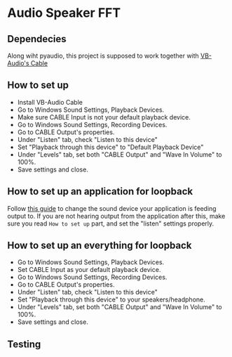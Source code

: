 # Audio Speaker FFT


## Dependecies
Along wiht pyaudio, this project is supposed to work together with [VB-Audio's Cable](https://vb-audio.com/Cable/)


## How to set up

- Install VB-Audio Cable
- Go to Windows Sound Settings, Playback Devices.
- Make sure CABLE Input is not your default playback device.
- Go to Windows Sound Settings, Recording Devices.
- Go to CABLE Output's properties.
- Under "Listen" tab, check "Listen to this device"
- Set "Playback through this device" to "Default Playback Device"
- Under "Levels" tab, set both "CABLE Output" and "Wave In Volume" to 100%.
- Save settings and close.

## How to set up an application for loopback

Follow [this guide](https://www.howtogeek.com/352787/how-to-set-per-app-sound-outputs-in-windows-10/) to change the sound device your application is feeding output to. If you are not hearing output from the application after this, make sure you read `How to set up` part, and set the "listen" settings properly.


## How to set up an everything for loopback
- Go to Windows Sound Settings, Playback Devices.
- Set CABLE Input as your default playback device.
- Go to Windows Sound Settings, Recording Devices.
- Go to CABLE Output's properties.
- Under "Listen" tab, check "Listen to this device"
- Set "Playback through this device" to your speakers/headphone.
- Under "Levels" tab, set both "CABLE Output" and "Wave In Volume" to 100%.
- Save settings and close.



## Testing
